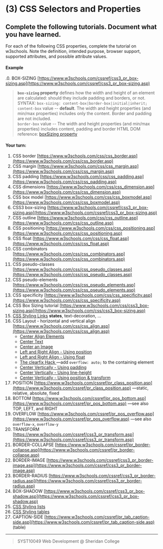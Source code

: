 # (3) CSS Selectors and Properties

## Complete the following tutorials. Document what you have learned.
For each of the following CSS properties, complete the tutorial on w3schools.  Note the definition, intended purpose, browser support, supported attributes, and possible attribute values.
#### Example
.0. BOX-SIZING [https://www.w3schools.com/cssref/css3_pr_box-sizing.asp](https://www.w3schools.com/cssref/css3_pr_box-sizing.asp)

> **`box-sizing` property** defines how the width and height of an element are calculated: should they include padding and borders, or not.
>  SYNTAX: `box-sizing: content-box|border-box|initial|inherit;`
> `content-box` value -- **default**. The width and height properties (and min/max properties) includes only the content. Border and padding are not included.  
> `border-box` value -- The width and height properties (and min/max properties) includes content, padding and border
> HTML DOM reference: [boxSizing property](https://www.w3schools.com/jsref/prop_style_boxsizing.asp)

#### Your turn:
1.  CSS border [https://www.w3schools.com/css/css_border.asp](https://www.w3schools.com/css/css_border.asp)
2. CSS margin [https://www.w3schools.com/css/css_margin.asp](https://www.w3schools.com/css/css_margin.asp)
3. CSS padding [https://www.w3schools.com/css/css_padding.asp](https://www.w3schools.com/css/css_padding.asp)
4. CSS dimensions [https://www.w3schools.com/css/css_dimension.asp](https://www.w3schools.com/css/css_dimension.asp)
5. CSS box model [https://www.w3schools.com/css/css_boxmodel.asp](https://www.w3schools.com/css/css_boxmodel.asp)
6. CSS3 box-sizing [https://www.w3schools.com/cssref/css3_pr_box-sizing.asp](https://www.w3schools.com/cssref/css3_pr_box-sizing.asp)
7. CSS outline [https://www.w3schools.com/css/css_outline.asp](https://www.w3schools.com/css/css_outline.asp)
8. CSS positioning [https://www.w3schools.com/css/css_positioning.asp](https://www.w3schools.com/css/css_positioning.asp)
9. CSS float [https://www.w3schools.com/css/css_float.asp](https://www.w3schools.com/css/css_float.asp)
10. CSS combinators [https://www.w3schools.com/css/css_combinators.asp](https://www.w3schools.com/css/css_combinators.asp)
11. CSS pseudo-classes [https://www.w3schools.com/css/css_pseudo_classes.asp](https://www.w3schools.com/css/css_pseudo_classes.asp)
12. CSS pseudo-elements [https://www.w3schools.com/css/css_pseudo_elements.asp](https://www.w3schools.com/css/css_pseudo_elements.asp)
13. CSS specificity [https://www.w3schools.com/css/css_specificity.asp](https://www.w3schools.com/css/css_specificity.asp)
1. CSS Box Sizing tutorial [https://www.w3schools.com/css/css3_box-sizing.asp](https://www.w3schools.com/css/css3_box-sizing.asp)
2. [CSS Styling Links](https://www.w3schools.com/css/css_link.asp) **states**, text-decoration, &hellip;
3. CSS Layout - horizontal and vertical align [https://www.w3schools.com/css/css_align.asp](https://www.w3schools.com/css/css_align.asp) 
	- [Center Align Elements](https://www.w3schools.com/css/tryit.asp?filename=trycss_align_container)
	- [Center Text](https://www.w3schools.com/css/tryit.asp?filename=trycss_align_text)
	- [Center an Image](https://www.w3schools.com/css/tryit.asp?filename=trycss_align_image)
	- [Left and Right Align - Using position](https://www.w3schools.com/css/tryit.asp?filename=trycss_align_pos)
	- [Left and Right Align - Using float](https://www.w3schools.com/css/tryit.asp?filename=trycss_align_float)
	- [The clearfix Hack ](https://www.w3schools.com/css/tryit.asp?filename=trycss_layout_clearfix) &mdash;add `overflow: auto;` to the containing element
	- [Center Vertically - Using padding](https://www.w3schools.com/css/tryit.asp?filename=trycss_align_padding)
	- [Center Vertically - Using line-height](https://www.w3schools.com/css/tryit.asp?filename=trycss_align_line-height)
	- [Center Vertically - Using position & transform](https://www.w3schools.com/css/tryit.asp?filename=trycss_align_transform)
4. POSITION [https://www.w3schools.com/cssref/pr_class_position.asp](https://www.w3schools.com/cssref/pr_class_position.asp) &mdash;static, relative, absolute, fixed
5. BOTTOM [https://www.w3schools.com/cssref/pr_pos_bottom.asp](https://www.w3schools.com/cssref/pr_pos_bottom.asp) &mdash;see also TOP, LEFT, and RIGHT
6. OVERFLOW [https://www.w3schools.com/cssref/pr_pos_overflow.asp](https://www.w3schools.com/cssref/pr_pos_overflow.asp) &mdash;see also `overflow-x`,  `overflow-y`
7. TRANSFORM [https://www.w3schools.com/cssref/css3_pr_transform.asp](https://www.w3schools.com/cssref/css3_pr_transform.asp)
8. BORDER-COLLAPSE [https://www.w3schools.com/cssref/pr_border-collapse.asp](https://www.w3schools.com/cssref/pr_border-collapse.asp)
9.  BORDER-IMAGE [https://www.w3schools.com/cssref/css3_pr_border-image.asp](https://www.w3schools.com/cssref/css3_pr_border-image.asp)
10. BORDER-RADIUS [https://www.w3schools.com/cssref/css3_pr_border-radius.asp](https://www.w3schools.com/cssref/css3_pr_border-radius.asp)
11. BOX-SHADOW [https://www.w3schools.com/cssref/css3_pr_box-shadow.asp](https://www.w3schools.com/cssref/css3_pr_box-shadow.asp)
12. [CSS Styling lists](https://www.w3schools.com/css/css_list.asp)
13. [CSS Styling tables](https://www.w3schools.com/css/css_table.asp)
14. CAPTION-SIDE [https://www.w3schools.com/cssref/pr_tab_caption-side.asp](https://www.w3schools.com/cssref/pr_tab_caption-side.asp) (table)


 
---
> SYST10049 Web Development @ Sheridan College

